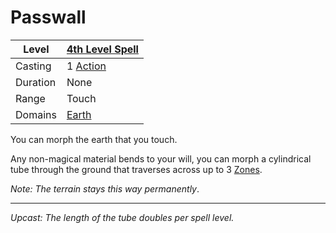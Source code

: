 # Passwall

| Level    | [4th Level Spell](4th%20Level%20Spells.md)         |
| -------- | --------------------------------------------------- |
| Casting  | 1 [Action](../../../../Game%20Procedures/Core%20Procedures/Action.md) |
| Duration | None                                                |
| Range    | Touch                                               |
| Domains  | [Earth](../../Spell%20Domains/Earth.md)          |

You can morph the earth that you touch.

Any non-magical material bends to your will, you can morph a cylindrical tube through the ground that traverses across up to 3 [Zones](../../../../Game%20Procedures/Core%20Procedures/Zone.md).

*Note: The terrain stays this way permanently*.

---
*Upcast: The length of the tube doubles per spell level.*
